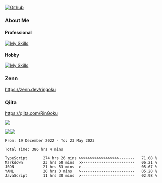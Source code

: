 [![Github](https://img.shields.io/github/followers/RinGoku?label=Follow&style=social)](https://github.com/skyt-a)

### About Me
#### Professional
[![My Skills](https://skillicons.dev/icons?i=react,ts,js,nodejs,java,graphql,firebase,githubactions&theme=light)](https://skillicons.dev)
#### Hobby
[![My Skills](https://skillicons.dev/icons?i=unity,rust,py&theme=light)](https://skillicons.dev)

### Zenn
https://zenn.dev/ringoku
### Qiita
https://qiita.com/RinGoku


![](https://github-profile-summary-cards.vercel.app/api/cards/profile-details?username=skyt-a&theme=default)

![](https://github-profile-summary-cards.vercel.app/api/cards/repos-per-language?username=skyt-a&theme=default)![](https://github-profile-summary-cards.vercel.app/api/cards/stats?username=RinGoku&theme=default)

<!--START_SECTION:waka-->

```text
From: 19 December 2022 - To: 23 May 2023

Total Time: 386 hrs 4 mins

TypeScript       274 hrs 26 mins >>>>>>>>>>>>>>>>>>-------   71.08 %
Markdown         23 hrs 58 mins  >>-----------------------   06.21 %
JSON             21 hrs 53 mins  >------------------------   05.67 %
YAML             20 hrs 3 mins   >------------------------   05.20 %
JavaScript       11 hrs 30 mins  >------------------------   02.98 %
```

<!--END_SECTION:waka-->
